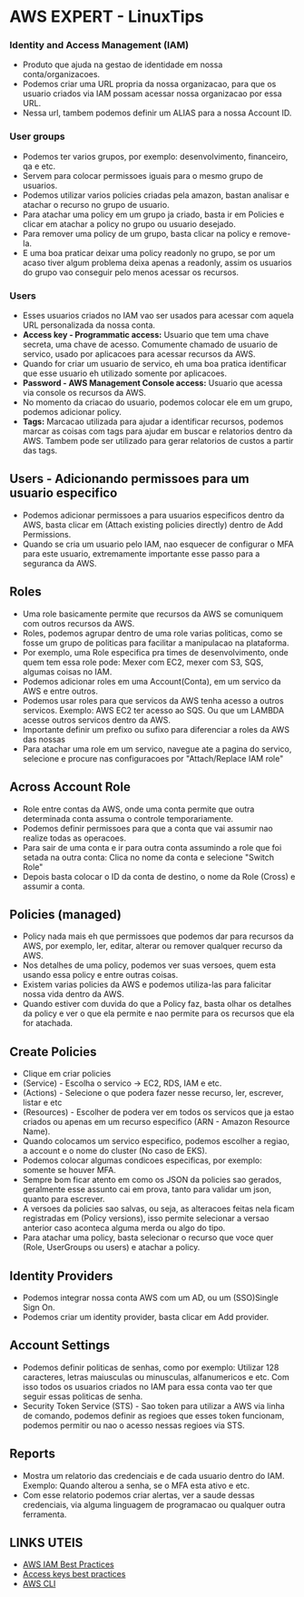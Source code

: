 # AWS EXPERT - LinuxTips

### Identity and Access Management (IAM)

- Produto que ajuda na gestao de identidade em nossa conta/organizacoes.
- Podemos criar uma URL propria da nossa organizacao, para que os usuario criados via IAM possam acessar nossa organizacao por essa URL.
- Nessa url, tambem podemos definir um ALIAS para a nossa Account ID.

### User groups

- Podemos ter varios grupos, por exemplo: desenvolvimento, financeiro, qa e etc.
- Servem para colocar permissoes iguais para o mesmo grupo de usuarios.
- Podemos utilizar varios policies criadas pela amazon, bastan analisar e atachar o recurso no grupo de usuario.
- Para atachar uma policy em um grupo ja criado, basta ir em Policies e clicar em atachar a policy no grupo ou usuario desejado.
- Para remover uma policy de um grupo, basta clicar na policy e remove-la.
- E uma boa praticar deixar uma policy readonly no grupo, se por um acaso tiver algum problema deixa apenas a readonly, assim os usuarios do grupo vao conseguir pelo menos acessar os recursos.

### Users

- Esses usuarios criados no IAM vao ser usados para acessar com aquela URL personalizada da nossa conta.
- **Access key - Programmatic access:** Usuario que tem uma chave secreta, uma chave de acesso. Comumente chamado de usuario de servico, usado por aplicacoes para acessar recursos da AWS.
- Quando for criar um usuario de servico, eh uma boa pratica identificar que esse usuario eh utilizado somente por aplicacoes.
- **Password - AWS Management Console access:** Usuario que acessa via console os recursos da AWS.
- No momento da criacao do usuario, podemos colocar ele em um grupo, podemos adicionar policy.
- **Tags:** Marcacao utilizada para ajudar a identificar recursos, podemos marcar as coisas com tags para ajudar em buscar e relatorios dentro da AWS. Tambem pode ser utilizado para gerar relatorios de custos a partir das tags.

## Users - Adicionando permissoes para um usuario especifico

- Podemos adicionar permissoes a para usuarios especificos dentro da AWS, basta clicar em (Attach existing policies directly) dentro de Add Permissions.
- Quando se cria um usuario pelo IAM, nao esquecer de configurar o MFA para este usuario, extremamente importante esse passo para a seguranca da AWS.

## Roles

- Uma role basicamente permite que recursos da AWS se comuniquem com outros recursos da AWS.
- Roles, podemos agrupar dentro de uma role varias politicas, como se fosse um grupo de politicas para facilitar a manipulacao na plataforma.
- Por exemplo, uma Role especifica pra times de desenvolvimento, onde quem tem essa role pode: Mexer com EC2, mexer com S3, SQS, algumas coisas no IAM.
- Podemos adicionar roles em uma Account(Conta), em um servico da AWS e entre outros.
- Podemos usar roles para que servicos da AWS tenha acesso a outros servicos. Exemplo: AWS EC2 ter acesso ao SQS. Ou que um LAMBDA acesse outros servicos dentro da AWS.
- Importante definir um prefixo ou sufixo para diferenciar a roles da AWS das nossas
- Para atachar uma role em um servico, navegue ate a pagina do servico, selecione e procure nas configuracoes por "Attach/Replace IAM role"

## Across Account Role

- Role entre contas da AWS, onde uma conta permite que outra determinada conta assuma o controle temporariamente.
- Podemos definir permissoes para que a conta que vai assumir nao realize todas as operacoes.
- Para sair de uma conta e ir para outra conta assumindo a role que foi setada na outra conta: Clica no nome da conta e selecione "Switch Role"
- Depois basta colocar o ID da conta de destino, o nome da Role (Cross) e assumir a conta.

## Policies (managed)

- Policy nada mais eh que permissoes que podemos dar para recursos da AWS, por exemplo, ler, editar, alterar ou remover qualquer recurso da AWS.
- Nos detalhes de uma policy, podemos ver suas versoes, quem esta usando essa policy e entre outras coisas.
- Existem varias policies da AWS e podemos utiliza-las para falicitar nossa vida dentro da AWS.
- Quando estiver com duvida do que a Policy faz, basta olhar os detalhes da policy e ver o que ela permite e nao permite para os recursos que ela for atachada.

## Create Policies

- Clique em criar policies
- (Service) - Escolha o servico -> EC2, RDS, IAM e etc.
- (Actions) - Selecione o que podera fazer nesse recurso, ler, escrever, listar e etc
- (Resources) - Escolher de podera ver em todos os servicos que ja estao criados ou apenas em um recurso especifico (ARN - Amazon Resource Name).
- Quando colocamos um servico especifico, podemos escolher a regiao, a account e o nome do cluster (No caso de EKS).
- Podemos colocar algumas condicoes especificas, por exemplo: somente se houver MFA.
- Sempre bom ficar atento em como os JSON da policies sao gerados, geralmente esse assunto cai em prova, tanto para validar um json, quanto para escrever.
- A versoes da policies sao salvas, ou seja, as alteracoes feitas nela ficam registradas em (Policy versions), isso permite selecionar a versao anterior caso aconteca alguma merda ou algo do tipo.
- Para atachar uma policy, basta selecionar o recurso que voce quer (Role, UserGroups ou users) e atachar a policy.

## Identity Providers

- Podemos integrar nossa conta AWS com um AD, ou um (SSO)Single Sign On.
- Podemos criar um identity provider, basta clicar em Add provider.

## Account Settings

- Podemos definir politicas de senhas, como por exemplo: Utilizar 128 caracteres, letras maiusculas ou minusculas, alfanumericos e etc. Com isso todos os usuarios criados no IAM para essa conta vao ter que seguir essas politicas de senha.
- Security Token Service (STS) - Sao token para utilizar a AWS via linha de comando, podemos definir as regioes que esses token funcionam, podemos permitir ou nao o acesso nessas regioes via STS.

## Reports

- Mostra um relatorio das credenciais e de cada usuario dentro do IAM. Exemplo: Quando alterou a senha, se o MFA esta ativo e etc.
- Com esse relatorio podemos criar alertas, ver a saude dessas credenciais, via alguma linguagem de programacao ou qualquer outra ferramenta.

## LINKS UTEIS

- [AWS IAM Best Practices](https://docs.aws.amazon.com/IAM/latest/UserGuide/best-practices.html)
- [Access keys best practices](https://medium.com/@ashishrajan/aws-security-best-practices-access-keys-cloudsecurity-facb20aa0db6)
- [AWS CLI](https://aws.amazon.com/cli/)
